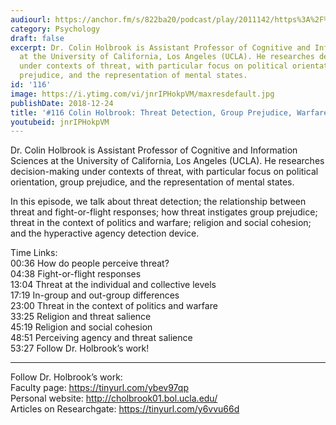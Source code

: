 ```yaml
---
audiourl: https://anchor.fm/s/822ba20/podcast/play/2011142/https%3A%2F%2Fd3ctxlq1ktw2nl.cloudfront.net%2Fproduction%2F2018-11-31%2F7735335-44100-2-50dad65c33d1e.mp3
category: Psychology
draft: false
excerpt: Dr. Colin Holbrook is Assistant Professor of Cognitive and Information Sciences
  at the University of California, Los Angeles (UCLA). He researches decision-making
  under contexts of threat, with particular focus on political orientation, group
  prejudice, and the representation of mental states.
id: '116'
image: https://i.ytimg.com/vi/jnrIPHokpVM/maxresdefault.jpg
publishDate: 2018-12-24
title: '#116 Colin Holbrook: Threat Detection, Group Prejudice, Warfare, and Religion'
youtubeid: jnrIPHokpVM
---
```

<div class="timelinks">

Dr. Colin Holbrook is Assistant Professor of Cognitive and Information Sciences at the University of California, Los Angeles (UCLA). He researches decision-making under contexts of threat, with particular focus on political orientation, group prejudice, and the representation of mental states.

In this episode, we talk about threat detection; the relationship between threat and fight-or-flight responses; how threat instigates group prejudice; threat in the context of politics and warfare; religion and social cohesion; and the hyperactive agency detection device.

Time Links:  
<time>00:36</time> How do people perceive threat?  
<time>04:38</time> Fight-or-flight responses                    
<time>13:04</time> Threat at the individual and collective levels                  
<time>17:19</time> In-group and out-group differences             
<time>23:00</time> Threat in the context of politics and warfare             
<time>33:25</time> Religion and threat salience        
<time>45:19</time> Religion and social cohesion  
<time>48:51</time> Perceiving agency and threat salience    
<time>53:27</time> Follow Dr. Holbrook’s work!    

---

Follow Dr. Holbrook’s work:  
Faculty page: https://tinyurl.com/ybev97qp  
Personal website: http://cholbrook01.bol.ucla.edu/  
Articles on Researchgate: https://tinyurl.com/y6vvu66d
</div>

